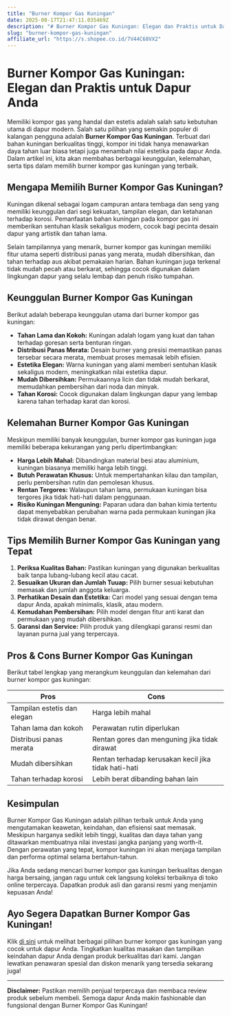 ```yaml
---
title: "Burner Kompor Gas Kuningan"
date: 2025-08-17T21:47:11.035469Z
description: "# Burner Kompor Gas Kuningan: Elegan dan Praktis untuk Dapur Anda..."
slug: "burner-kompor-gas-kuningan"
affiliate_url: "https://s.shopee.co.id/7V44C68VX2"
---
```

# Burner Kompor Gas Kuningan: Elegan dan Praktis untuk Dapur Anda

Memiliki kompor gas yang handal dan estetis adalah salah satu kebutuhan utama di dapur modern. Salah satu pilihan yang semakin populer di kalangan pengguna adalah **Burner Kompor Gas Kuningan**. Terbuat dari bahan kuningan berkualitas tinggi, kompor ini tidak hanya menawarkan daya tahan luar biasa tetapi juga menambah nilai estetika pada dapur Anda. Dalam artikel ini, kita akan membahas berbagai keunggulan, kelemahan, serta tips dalam memilih burner kompor gas kuningan yang terbaik.

## Mengapa Memilih Burner Kompor Gas Kuningan?

Kuningan dikenal sebagai logam campuran antara tembaga dan seng yang memiliki keunggulan dari segi kekuatan, tampilan elegan, dan ketahanan terhadap korosi. Pemanfaatan bahan kuningan pada kompor gas ini memberikan sentuhan klasik sekaligus modern, cocok bagi pecinta desain dapur yang artistik dan tahan lama.

Selain tampilannya yang menarik, burner kompor gas kuningan memiliki fitur utama seperti distribusi panas yang merata, mudah dibersihkan, dan tahan terhadap aus akibat pemakaian harian. Bahan kuningan juga terkenal tidak mudah pecah atau berkarat, sehingga cocok digunakan dalam lingkungan dapur yang selalu lembap dan penuh risiko tumpahan.

## Keunggulan Burner Kompor Gas Kuningan

Berikut adalah beberapa keunggulan utama dari burner kompor gas kuningan:

- **Tahan Lama dan Kokoh:** Kuningan adalah logam yang kuat dan tahan terhadap goresan serta benturan ringan.
- **Distribusi Panas Merata:** Desain burner yang presisi memastikan panas tersebar secara merata, membuat proses memasak lebih efisien.
- **Estetika Elegan:** Warna kuningan yang alami memberi sentuhan klasik sekaligus modern, meningkatkan nilai estetika dapur.
- **Mudah Dibersihkan:** Permukaannya licin dan tidak mudah berkarat, memudahkan pembersihan dari noda dan minyak.
- **Tahan Korosi:** Cocok digunakan dalam lingkungan dapur yang lembap karena tahan terhadap karat dan korosi.

## Kelemahan Burner Kompor Gas Kuningan

Meskipun memiliki banyak keunggulan, burner kompor gas kuningan juga memiliki beberapa kekurangan yang perlu dipertimbangkan:

- **Harga Lebih Mahal:** Dibandingkan material besi atau aluminium, kuningan biasanya memiliki harga lebih tinggi.
- **Butuh Perawatan Khusus:** Untuk mempertahankan kilau dan tampilan, perlu pembersihan rutin dan pemolesan khusus.
- **Rentan Tergores:** Walaupun tahan lama, permukaan kuningan bisa tergores jika tidak hati-hati dalam penggunaan.
- **Risiko Kuningan Menguning:** Paparan udara dan bahan kimia tertentu dapat menyebabkan perubahan warna pada permukaan kuningan jika tidak dirawat dengan benar.

## Tips Memilih Burner Kompor Gas Kuningan yang Tepat

1. **Periksa Kualitas Bahan:** Pastikan kuningan yang digunakan berkualitas baik tanpa lubang-lubang kecil atau cacat.
2. **Sesuaikan Ukuran dan Jumlah Tuuap:** Pilih burner sesuai kebutuhan memasak dan jumlah anggota keluarga.
3. **Perhatikan Desain dan Estetika:** Cari model yang sesuai dengan tema dapur Anda, apakah minimalis, klasik, atau modern.
4. **Kemudahan Pembersihan:** Pilih model dengan fitur anti karat dan permukaan yang mudah dibersihkan.
5. **Garansi dan Service:** Pilih produk yang dilengkapi garansi resmi dan layanan purna jual yang terpercaya.

## Pros & Cons Burner Kompor Gas Kuningan

Berikut tabel lengkap yang merangkum keunggulan dan kelemahan dari burner kompor gas kuningan:

| **Pros**                                 | **Cons**                                  |
|------------------------------------------|-------------------------------------------|
| Tampilan estetis dan elegan            | Harga lebih mahal                       |
| Tahan lama dan kokoh                   | Perawatan rutin diperlukan             |
| Distribusi panas merata                | Rentan gores dan menguning jika tidak dirawat |
| Mudah dibersihkan                     | Rentan terhadap kerusakan kecil jika tidak hati-hati |
| Tahan terhadap korosi                  | Lebih berat dibanding bahan lain       |

## Kesimpulan

Burner Kompor Gas Kuningan adalah pilihan terbaik untuk Anda yang mengutamakan keawetan, keindahan, dan efisiensi saat memasak. Meskipun harganya sedikit lebih tinggi, kualitas dan daya tahan yang ditawarkan membuatnya nilai investasi jangka panjang yang worth-it. Dengan perawatan yang tepat, kompor kuningan ini akan menjaga tampilan dan performa optimal selama bertahun-tahun.

Jika Anda sedang mencari burner kompor gas kuningan berkualitas dengan harga bersaing, jangan ragu untuk cek langsung koleksi terbaiknya di toko online terpercaya. Dapatkan produk asli dan garansi resmi yang menjamin kepuasan Anda!

## Ayo Segera Dapatkan Burner Kompor Gas Kuningan!

Klik [di sini](https://s.shopee.co.id/7V44C68VX2) untuk melihat berbagai pilihan burner kompor gas kuningan yang cocok untuk dapur Anda. Tingkatkan kualitas masakan dan tampilkan keindahan dapur Anda dengan produk berkualitas dari kami. Jangan lewatkan penawaran spesial dan diskon menarik yang tersedia sekarang juga!

---

**Disclaimer:** Pastikan memilih penjual terpercaya dan membaca review produk sebelum membeli. Semoga dapur Anda makin fashionable dan fungsional dengan Burner Kompor Gas Kuningan!